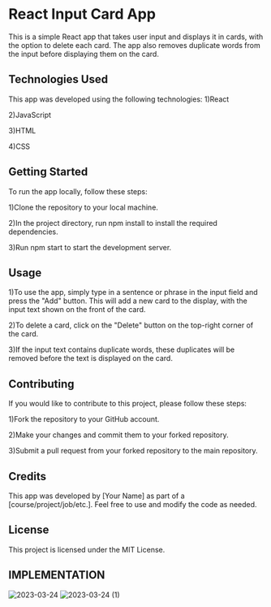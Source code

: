 # React Input Card App
This is a simple React app that takes user input and displays it in cards, with the option to delete each card. The app also removes duplicate words from the input before displaying them on the card.

## Technologies Used
This app was developed using the following technologies:
1)React

2)JavaScript

3)HTML

4)CSS

## Getting Started
 To run the app locally, follow these steps:

1)Clone the repository to your local machine.

2)In the project directory, run npm install to install the required dependencies.

3)Run npm start to start the development server.

## Usage
1)To use the app, simply type in a sentence or phrase in the input field and press the "Add" button. This will add a new card to the display, with the input text shown on the front of the card.

2)To delete a card, click on the "Delete" button on the top-right corner of the card.

3)If the input text contains duplicate words, these duplicates will be removed before the text is displayed on the card.

## Contributing
If you would like to contribute to this project, please follow these steps:

1)Fork the repository to your GitHub account.

2)Make your changes and commit them to your forked repository.

3)Submit a pull request from your forked repository to the main repository.

## Credits
This app was developed by [Your Name] as part of a [course/project/job/etc.]. Feel free to use and modify the code as needed.

## License
This project is licensed under the MIT License.

## IMPLEMENTATION
![2023-03-24](https://user-images.githubusercontent.com/87955195/227513800-f267eb80-af65-4a4c-9761-ad49008d3be9.png)
![2023-03-24 (1)](https://user-images.githubusercontent.com/87955195/227513813-cae1c471-46f0-40f3-9f67-c4224476599e.png)
